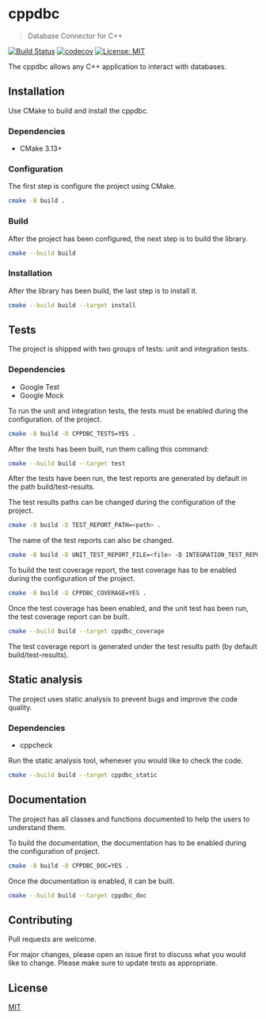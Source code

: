 # cppdbc
> Database Connector for C++

[![Build Status](https://travis-ci.org/gsalomao/cppdbc.svg?branch=develop)](https://travis-ci.org/gsalomao/cppdbc)
[![codecov](https://codecov.io/gh/gsalomao/cppdbc/branch/develop/graph/badge.svg)](https://codecov.io/gh/gsalomao/cppdbc)
[![License: MIT](https://img.shields.io/badge/License-MIT-yellow.svg)](https://opensource.org/licenses/MIT)

The cppdbc allows any C++ application to interact with databases.

## Installation
Use CMake to build and install the cppdbc.

### Dependencies

- CMake 3.13+

### Configuration
The first step is configure the project using CMake.
```bash
cmake -B build .
```

### Build
After the project has been configured, the next step is to build the library.
```bash
cmake --build build
```

### Installation
After the library has been build, the last step is to install it.
```bash
cmake --build build --target install
```

## Tests
The project is shipped with two groups of tests: unit and integration tests.

### Dependencies

- Google Test
- Google Mock

To run the unit and integration tests, the tests must be enabled during the configuration.
of the project.
```bash
cmake -B build -D CPPDBC_TESTS=YES .
```

After the tests has been built, run them calling this command:
```bash
cmake --build build --target test
```

After the tests have been run, the test reports are generated by default in the path 
build/test-results. 

The test results paths can be changed during the configuration of the project.
```bash
cmake -B build -D TEST_REPORT_PATH=<path> .
```

The name of the test reports can also be changed.
```bash
cmake -B build -D UNIT_TEST_REPORT_FILE=<file> -D INTEGRATION_TEST_REPORT_FILE=<file> .
```

To build the test coverage report, the test coverage has to be enabled during the configuration
of the project.
```bash
cmake -B build -D CPPDBC_COVERAGE=YES .
```

Once the test coverage has been enabled, and the unit test has been run, the test
coverage report can be built.
```bash
cmake --build build --target cppdbc_coverage
```

The test coverage report is generated under the test results path (by default build/test-results).

## Static analysis
The project uses static analysis to prevent bugs and improve the code quality.

### Dependencies

- cppcheck

Run the static analysis tool, whenever you would like to check the code.
```bash
cmake --build build --target cppdbc_static
```

## Documentation
The project has all classes and functions documented to help the users to understand them.

To build the documentation, the documentation has to be enabled during the configuration
of project.
```bash
cmake -B build -D CPPDBC_DOC=YES .
```

Once the documentation is enabled, it can be built.
```bash
cmake --build build --target cppdbc_doc
```

## Contributing
Pull requests are welcome. 

For major changes, please open an issue first to discuss what you would like to change.
Please make sure to update tests as appropriate.

## License
[MIT](https://choosealicense.com/licenses/mit/)
